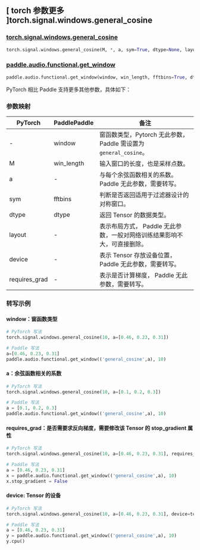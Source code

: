 ## [ torch 参数更多 ]torch.signal.windows.general_cosine
### [torch.signal.windows.general_cosine](https://pytorch.org/docs/stable/generated/torch.signal.windows.general_cosine.html)

```python
torch.signal.windows.general_cosine(M, *, a, sym=True, dtype=None, layout=torch.strided, device=None, requires_grad=False)
```

### [paddle.audio.functional.get_window](https://www.paddlepaddle.org.cn/documentation/docs/zh/2.6/api/paddle/audio/functional/get_window_cn.html#get-window)

```python
paddle.audio.functional.get_window(window, win_length, fftbins=True, dtype='float64')
```

PyTorch 相比 Paddle 支持更多其他参数，具体如下：
### 参数映射

| PyTorch       | PaddlePaddle | 备注                                                   |
| ------------- | ------------ | ------------------------------------------------------ |
| - | window |  窗函数类型，Pytorch 无此参数，Paddle 需设置为 `general_cosine`。 |
| M  | win_length            | 输入窗口的长度，也是采样点数。 |
| a         | -           | 与每个余弦函数相关的系数。Paddle 无此参数，需要转写。|
| sym        | fftbins       | 判断是否返回适用于过滤器设计的对称窗口。  |
| dtype        | dtype     | 返回 Tensor 的数据类型。 |
| layout | -   | 表示布局方式， Paddle 无此参数，一般对网络训练结果影响不大，可直接删除。 |
| device | -   | 表示 Tensor 存放设备位置，Paddle 无此参数，需要转写。 |
| requires_grad | - | 表示是否计算梯度， Paddle 无此参数，需要转写。 |

### 转写示例

#### window：窗函数类型
```python
# PyTorch 写法
torch.signal.windows.general_cosine(10, a=[0.46, 0.23, 0.31])

# Paddle 写法
a=[0.46, 0.23, 0.31]
paddle.audio.functional.get_window(('general_cosine',a), 10)
```

#### a：余弦函数相关的系数
```python
# PyTorch 写法
torch.signal.windows.general_cosine(10, a=[0.1, 0.2, 0.3])

# Paddle 写法
a = [0.1, 0.2, 0.3]
paddle.audio.functional.get_window(('general_cosine',a), 10)
```

#### requires_grad：是否需要求反向梯度，需要修改该 Tensor 的 stop_gradient 属性
```python
# PyTorch 写法
torch.signal.windows.general_cosine(10, a=[0.46, 0.23, 0.31], requires_grad=True)

# Paddle 写法
a = [0.46, 0.23, 0.31]
x = paddle.audio.functional.get_window(('general_cosine',a), 10)
x.stop_gradient = False
```

#### device: Tensor 的设备
```python
# PyTorch 写法
torch.signal.windows.general_cosine(10, a=[0.46, 0.23, 0.31], device=torch.device('cpu'))

# Paddle 写法
a = [0.46, 0.23, 0.31]
y = paddle.audio.functional.get_window(('general_cosine',a), 10)
y.cpu()
```
